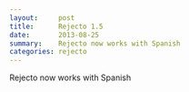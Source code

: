 ```yaml
---
layout:     post
title:      Rejecto 1.5 
date:       2013-08-25
summary:    Rejecto now works with Spanish
categories: rejecto
---
```

Rejecto now works with Spanish